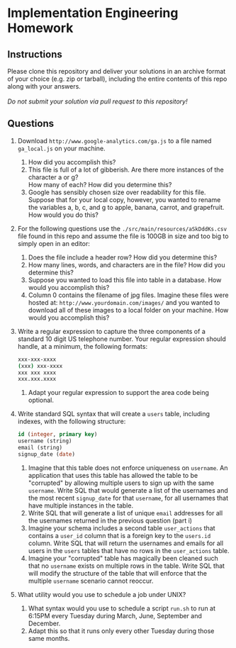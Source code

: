 # Implementation Engineering Homework

## Instructions

Please clone this repository and deliver your solutions in an archive format of your choice
(e.g. zip or tarball), including the entire contents of this repo along with your answers.<br/><br/>
_Do not submit your solution via pull request to this repository!_

## Questions

1. Download `http://www.google-analytics.com/ga.js` to a file named `ga_local.js` on your machine.

    1. How did you accomplish this?
    1. This file is full of a lot of gibberish. Are there more instances of the character a or g?<br/>
    How many of each? How did you determine this?
    1. Google has sensibly chosen size over readability for this file. Suppose that for your local copy,
    however, you wanted to rename the variables a, b, c, and g to apple, banana, carrot, and grapefruit.
    How would you do this?

1. For the following questions use the `./src/main/resources/aSkDddKs.csv` file found in this repo and assume the
file is 100GB in size and too big to simply open in an editor:

    1. Does the file include a header row? How did you determine this?
    1. How many lines, words, and characters are in the file? How did you determine this?
    1. Suppose you wanted to load this file into table in a database. How would you accomplish this?
    1. Column 0 contains the filename of jpg files. Imagine these files were hosted at: `http://www.yourdomain.com/images/`
    and you wanted to download all of these images to a local folder on your machine. How would you accomplish this?

1. Write a regular expression to capture the three components of a standard 10 digit US telephone number.
Your regular expression should handle, at a minimum, the following formats:

    ```bash
    xxx-xxx-xxxx
    (xxx) xxx-xxxx
    xxx xxx xxxx
    xxx.xxx.xxxx
    ```

    1. Adapt your regular expression to support the area code being optional.

1. Write standard SQL syntax that will create a `users` table, including indexes, with the following structure:

    ```sql
    id (integer, primary key)
    username (string)
    email (string)
    signup_date (date)
    ```

    1. Imagine that this table does not enforce uniqueness on `username`. An application that uses this table has allowed
    the table to be "corrupted" by allowing multiple users to sign up with the same `username`. Write SQL that would
    generate a list of the usernames and the most recent `signup_date` for that `username`, for all usernames that have
    multiple instances in the table.
    1. Write SQL that will generate a list of unique `email` addresses for all the usernames returned in the previous question
       (part i)
    1. Imagine your schema includes a second table `user_actions` that contains a `user_id` column that is a foreign key
    to the `users.id` column. Write SQL that will return the usernames and emails for all users in the `users` tables that
    have no rows in the `user_actions` table.
    1. Imagine your "corrupted" table has magically been cleaned such that no `username` exists on multiple rows in the table.
    Write SQL that will modify the structure of the table that will enforce that the multiple `username` scenario cannot reoccur.

1. What utility would you use to schedule a job under UNIX?

    1. What syntax would you use to schedule a script `run.sh` to run at 6:15PM every Tuesday during March, June,
    September and December.
    1. Adapt this so that it runs only every other Tuesday during those same months.
